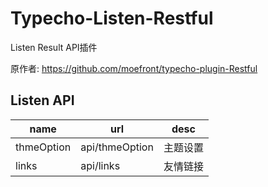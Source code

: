 # Typecho-Listen-Restful

Listen Result API插件

原作者: https://github.com/moefront/typecho-plugin-Restful

## Listen API

| name | url | desc |
| ----------- | ----------- |----------- |
| thmeOption | api/thmeOption | 主题设置 |
| links | api/links | 友情链接 |
